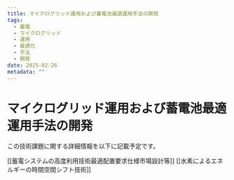 ```yaml
---
title: マイクログリッド運用および蓄電池最適運用手法の開発
tags:
  - 蓄電
  - マイクログリッド
  - 運用
  - 最適化
  - 手法
  - 開発
date: 2025-02-26
metadata: ""
---
```


# マイクログリッド運用および蓄電池最適運用手法の開発

この技術課題に関する詳細情報を以下に記載予定です。

[[蓄電システムの高度利用技術最適配置要求仕様市場設計等]]
[[水素によるエネルギーの時間空間シフト技術]]
